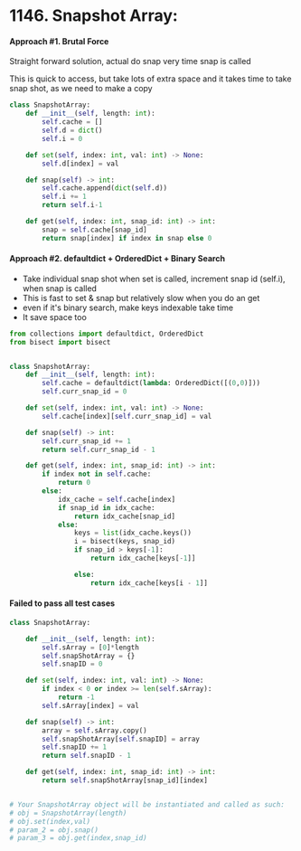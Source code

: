 # 1146. Snapshot Array:


#### Approach #1. Brutal Force

Straight forward solution, actual do snap very time snap is called

This is quick to access, but take lots of extra space and it takes time to take snap shot, as we need to make a copy


```python
class SnapshotArray:
    def __init__(self, length: int):
        self.cache = []
        self.d = dict()
        self.i = 0

    def set(self, index: int, val: int) -> None:
        self.d[index] = val

    def snap(self) -> int:
        self.cache.append(dict(self.d))
        self.i += 1
        return self.i-1

    def get(self, index: int, snap_id: int) -> int:
        snap = self.cache[snap_id]
        return snap[index] if index in snap else 0
```


#### Approach #2. defaultdict + OrderedDict + Binary Search

- Take individual snap shot when set is called, increment snap id (self.i), when snap is called
- This is fast to set & snap but relatively slow when you do an get
- even if it's binary search, make keys indexable take time
- It save space too



```python
from collections import defaultdict, OrderedDict
from bisect import bisect


class SnapshotArray:
    def __init__(self, length: int):
        self.cache = defaultdict(lambda: OrderedDict([(0,0)]))
        self.curr_snap_id = 0

    def set(self, index: int, val: int) -> None:
        self.cache[index][self.curr_snap_id] = val

    def snap(self) -> int:
        self.curr_snap_id += 1
        return self.curr_snap_id - 1

    def get(self, index: int, snap_id: int) -> int:
        if index not in self.cache:
            return 0
        else:
            idx_cache = self.cache[index]
            if snap_id in idx_cache:
                return idx_cache[snap_id]
            else:
                keys = list(idx_cache.keys())
                i = bisect(keys, snap_id)
                if snap_id > keys[-1]:
                    return idx_cache[keys[-1]]

                else:
                    return idx_cache[keys[i - 1]]
```


#### Failed to pass all test cases
```python
class SnapshotArray:

    def __init__(self, length: int):
        self.sArray = [0]*length
        self.snapShotArray = {}
        self.snapID = 0

    def set(self, index: int, val: int) -> None:
        if index < 0 or index >= len(self.sArray):
            return -1
        self.sArray[index] = val

    def snap(self) -> int:
        array = self.sArray.copy()
        self.snapShotArray[self.snapID] = array
        self.snapID += 1
        return self.snapID - 1

    def get(self, index: int, snap_id: int) -> int:
        return self.snapShotArray[snap_id][index]


# Your SnapshotArray object will be instantiated and called as such:
# obj = SnapshotArray(length)
# obj.set(index,val)
# param_2 = obj.snap()
# param_3 = obj.get(index,snap_id)
```
